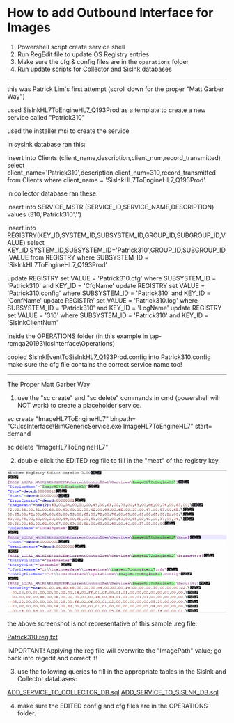 # How to add Outbound Interface for Images

1. Powershell script create service shell
2. Run RegEdit file to update OS Registry entries
3. Make sure the cfg & config files are in the `operations` folder
4. Run update scripts for Collector and Sislnk databases

---

this was Patrick Lim's first attempt (scroll down for the proper "Matt Garber Way")

used SislnkHL7ToEngineHL7_Q193Prod as a template to create a new service called "Patrick310"

used the installer msi to create the service

in syslnk database ran this:

insert into Clients (client_name,description,client_num,record_transmitted)
select client_name='Patrick310',description,client_num=310,record_transmitted from Clients where client_name = 'SislnkHL7ToEngineHL7_Q193Prod'

in collector database ran these:

insert into SERVICE_MSTR (SERVICE_ID,SERVICE_NAME,DESCRIPTION) values (310,'Patrick310','')

insert into REGISTRY(KEY_ID,SYSTEM_ID,SUBSYSTEM_ID,GROUP_ID,SUBGROUP_ID,VALUE)
select KEY_ID,SYSTEM_ID,SUBSYSTEM_ID='Patrick310',GROUP_ID,SUBGROUP_ID,VALUE
from REGISTRY where SUBSYSTEM_ID = 'SislnkHL7ToEngineHL7_Q193Prod'

update REGISTRY set VALUE = 'Patrick310.cfg' where SUBSYSTEM_ID = 'Patrick310' and KEY_ID = 'CfgName'
update REGISTRY set VALUE = 'Patrick310.config' where SUBSYSTEM_ID = 'Patrick310' and KEY_ID = 'ConfName'
update REGISTRY set VALUE = 'Patrick310.log' where SUBSYSTEM_ID = 'Patrick310' and KEY_ID = 'LogName'
update REGISTRY set VALUE = '310' where SUBSYSTEM_ID = 'Patrick310' and KEY_ID = 'SislnkClientNum'

inside the OPERATIONS folder (in this example in \\ap-rcmqa20193\IcsInterface\Operations\)

copied SislnkEventToSislnkHL7_Q193Prod.config into Patrick310.config
make sure the cfg file contains the correct service name too!

---

The Proper Matt Garber Way

1. use the "sc create" and "sc delete" commands in cmd (powershell will NOT work) to create a placeholder service.

sc create "ImageHL7ToEngineHL7" binpath= "C:\IcsInterface\Bin\GenericService.exe ImageHL7ToEngineHL7" start= demand

sc delete "ImageHL7ToEngineHL7"

2. double-click the EDITED reg file to fill in the "meat" of the registry key.

![image.png](/.attachments/image-bc88a730-0a56-4b20-991b-59e69c69705d.png)

the above screenshot is not representative of this sample .reg file:

[Patrick310.reg.txt](/.attachments/Patrick310.reg-30f89b6c-0a2b-45ef-a2c6-966ec22fac6c.txt)

IMPORTANT! Applying the reg file will overwrite the "ImagePath" value; go back into regedit and correct it!

3. use the following queries to fill in the appropriate tables in the Sislnk and Collector databases:

[ADD_SERVICE_TO_COLLECTOR_DB.sql](/.attachments/ADD_SERVICE_TO_COLLECTOR_DB-626b53e9-0049-489b-8c9e-66625571e0c1.sql)
[ADD_SERVICE_TO_SISLNK_DB.sql](/.attachments/ADD_SERVICE_TO_SISLNK_DB-081f0e8b-3239-4eed-aac0-1f6a43fb5f97.sql)

4. make sure the EDITED config and cfg files are in the OPERATIONS folder.
